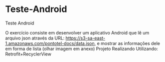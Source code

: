 # Teste-Android
Teste Android 

O exercício consiste em desenvolver um aplicativo Android que lê um arquivo json através da URL: https://s3-sa-east-1.amazonaws.com/pontotel-docs/data.json, e mostrar as informações dele em forma de lista (olhar imagem em anexo)
Projeto Realizando Utilizando: Retrofit+RecyclerView
